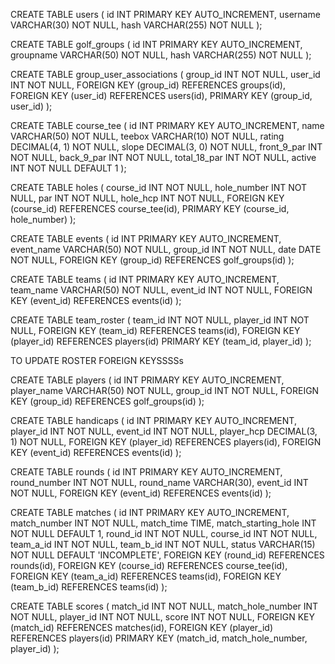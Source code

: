 
CREATE TABLE users (
    id INT PRIMARY KEY AUTO_INCREMENT,
    username VARCHAR(30) NOT NULL,
    hash VARCHAR(255) NOT NULL
);

CREATE TABLE golf_groups (
    id INT PRIMARY KEY AUTO_INCREMENT,
    groupname VARCHAR(50) NOT NULL,
    hash VARCHAR(255) NOT NULL
);

CREATE TABLE group_user_associations (
    group_id INT NOT NULL,
    user_id INT NOT NULL,
    FOREIGN KEY (group_id) REFERENCES groups(id),
    FOREIGN KEY (user_id) REFERENCES users(id),
    PRIMARY KEY (group_id, user_id)
);

CREATE TABLE course_tee (
    id INT PRIMARY KEY AUTO_INCREMENT,
    name VARCHAR(50) NOT NULL,
    teebox VARCHAR(10) NOT NULL,
    rating DECIMAL(4, 1) NOT NULL,
    slope DECIMAL(3, 0) NOT NULL,
    front_9_par INT NOT NULL,
    back_9_par INT NOT NULL,
    total_18_par INT NOT NULL,
    active INT NOT NULL DEFAULT 1
);

CREATE TABLE holes (
    course_id INT NOT NULL,
    hole_number INT NOT NULL,
    par INT NOT NULL,
    hole_hcp INT NOT NULL,
    FOREIGN KEY (course_id) REFERENCES course_tee(id),
    PRIMARY KEY (course_id, hole_number)
);

CREATE TABLE events (
    id INT PRIMARY KEY AUTO_INCREMENT,
    event_name VARCHAR(50) NOT NULL,
    group_id INT NOT NULL,
    date DATE NOT NULL,
    FOREIGN KEY (group_id) REFERENCES golf_groups(id)
);

CREATE TABLE teams (
    id INT PRIMARY KEY AUTO_INCREMENT,
    team_name VARCHAR(50) NOT NULL,
    event_id INT NOT NULL,
    FOREIGN KEY (event_id) REFERENCES events(id)
);

CREATE TABLE team_roster (
    team_id INT NOT NULL,
    player_id INT NOT NULL,
    FOREIGN KEY (team_id) REFERENCES teams(id),
    FOREIGN KEY (player_id) REFERENCES players(id)
    PRIMARY KEY (team_id, player_id)
);

TO UPDATE ROSTER FOREIGN KEYSSSSs

CREATE TABLE players (
    id INT PRIMARY KEY AUTO_INCREMENT,
    player_name VARCHAR(50) NOT NULL,
    group_id INT NOT NULL,
    FOREIGN KEY (group_id) REFERENCES golf_groups(id)
);

CREATE TABLE handicaps (
    id INT PRIMARY KEY AUTO_INCREMENT,
    player_id INT NOT NULL,
    event_id INT NOT NULL,
    player_hcp DECIMAL(3, 1) NOT NULL,
    FOREIGN KEY (player_id) REFERENCES players(id),
    FOREIGN KEY (event_id) REFERENCES events(id)
);

CREATE TABLE rounds (
    id INT PRIMARY KEY AUTO_INCREMENT,
    round_number INT NOT NULL,
    round_name VARCHAR(30),
    event_id INT NOT NULL,
    FOREIGN KEY (event_id) REFERENCES events(id)
);

CREATE TABLE matches (
    id INT PRIMARY KEY AUTO_INCREMENT,
    match_number INT NOT NULL,
    match_time TIME,
    match_starting_hole INT NOT NULL DEFAULT 1,
    round_id INT NOT NULL,
    course_id INT NOT NULL,
    team_a_id INT NOT NULL,
    team_b_id INT NOT NULL,
    status VARCHAR(15) NOT NULL DEFAULT 'INCOMPLETE',
    FOREIGN KEY (round_id) REFERENCES rounds(id),
    FOREIGN KEY (course_id) REFERENCES course_tee(id),
    FOREIGN KEY (team_a_id) REFERENCES teams(id),
    FOREIGN KEY (team_b_id) REFERENCES teams(id)
);

CREATE TABLE scores (
    match_id INT NOT NULL,
    match_hole_number INT NOT NULL,
    player_id INT NOT NULL,
    score INT NOT NULL,
    FOREIGN KEY (match_id) REFERENCES matches(id),
    FOREIGN KEY (player_id) REFERENCES players(id)
    PRIMARY KEY (match_id, match_hole_number, player_id)
);